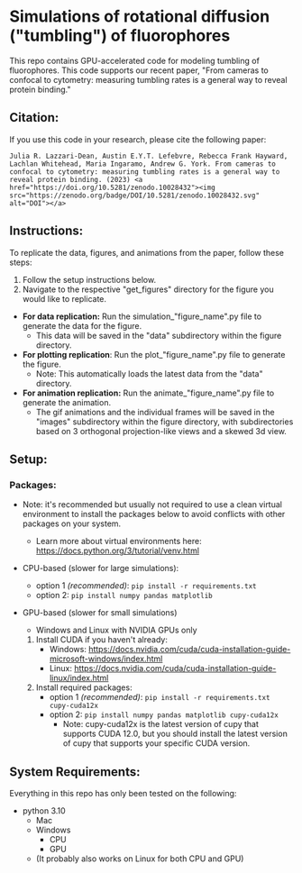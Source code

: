 # Simulations of rotational diffusion ("tumbling") of fluorophores
This repo contains GPU-accelerated code for modeling tumbling of fluorophores. This code supports our recent paper, "From cameras to confocal to cytometry: measuring tumbling rates is a general way to reveal protein binding."

## Citation:
If you use this code in your research, please cite the following paper:
``` 
Julia R. Lazzari-Dean, Austin E.Y.T. Lefebvre, Rebecca Frank Hayward, Lachlan Whitehead, Maria Ingaramo, Andrew G. York. From cameras to confocal to cytometry: measuring tumbling rates is a general way to reveal protein binding. (2023) <a href="https://doi.org/10.5281/zenodo.10028432"><img src="https://zenodo.org/badge/DOI/10.5281/zenodo.10028432.svg" alt="DOI"></a>
```

## Instructions:
To replicate the data, figures, and animations from the paper, follow these steps:
1. Follow the setup instructions below.
2. Navigate to the respective "get_figures" directory for the figure you would like to replicate.
- **For data replication:** Run the simulation_"figure_name".py file to generate the data for the figure.
  - This data will be saved in the "data" subdirectory within the figure directory.
- **For plotting replication**: Run the plot_"figure_name".py file to generate the figure.
  - Note: This automatically loads the latest data from the "data" directory.
- **For animation replication:** Run the animate_"figure_name".py file to generate the animation.
  - The gif animations and the individual frames will be saved in the "images" subdirectory within the figure directory, with subdirectories based on 3 orthogonal projection-like views and a skewed 3d view.

## Setup:
### Packages:
- Note: it's recommended but usually not required to use a clean virtual environment to install the packages below to avoid conflicts with other packages on your system.
  - Learn more about virtual environments here: https://docs.python.org/3/tutorial/venv.html
  

- CPU-based (slower for large simulations):
  - option 1 _(recommended)_: `pip install -r requirements.txt`
  - option 2: `pip install numpy pandas matplotlib`


- GPU-based (slower for small simulations)
  - Windows and Linux with NVIDIA GPUs only
  1. Install CUDA if you haven't already:
     - Windows: https://docs.nvidia.com/cuda/cuda-installation-guide-microsoft-windows/index.html
     - Linux: https://docs.nvidia.com/cuda/cuda-installation-guide-linux/index.html
  2. Install required packages:
       - option 1 _(recommended)_: `pip install -r requirements.txt cupy-cuda12x` 
       - option 2: `pip install numpy pandas matplotlib cupy-cuda12x`
         - Note: cupy-cuda12x is the latest version of cupy that supports CUDA 12.0, but you should install the latest version of cupy that supports your specific CUDA version.

## System Requirements:
Everything in this repo has only been tested on the following:
- python 3.10 
  - Mac 
  - Windows
    - CPU
    - GPU
  - (It probably also works on Linux for both CPU and GPU)

